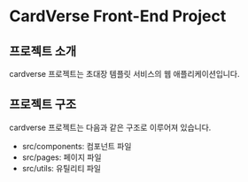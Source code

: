 # CardVerse Front-End Project

## 프로젝트 소개

cardverse 프로젝트는 초대장 템플릿 서비스의 웹 애플리케이션입니다.

## 프로젝트 구조

cardverse 프로젝트는 다음과 같은 구조로 이루어져 있습니다.

-  src/components: 컴포넌트 파일
-  src/pages: 페이지 파일
-  src/utils: 유틸리티 파일
